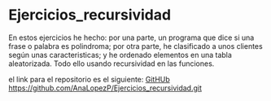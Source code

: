 # Ejercicios_recursividad

En estos ejercicios he hecho: por una parte, un programa que dice si una frase o palabra es polindroma; por otra parte, he clasificado a unos clientes según unas caracteristicas; y he ordenado elementos en una tabla aleatorizada. Todo ello usando recursividad en las funciones.

el link para el repositorio es el siguiente:
[GitHUb](https://github.com/AnaLopezP/Ejercicios_recursividad.git)
https://github.com/AnaLopezP/Ejercicios_recursividad.git
